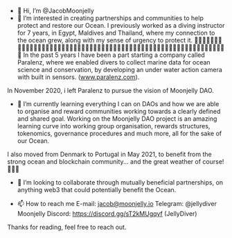 - 👋 Hi, I’m @JacobMoonjelly
- 👀 I’m interested in creating partnerships and communities to help protect and restore our Ocean.
I previously worked as a diving instructor for 7 years, in Egypt, Maldives and Thailand, where my
connection to the ocean grew, along with my sense of urgency to protect it.
🌊🌊🌊🌊🌊🌊🌊🌊🌊🌊🌊🌊🌊🌊🌊🌊🌊🌊🌊🌊🌊🌊🌊🌊🌊🌊🌊🌊🌊🌊🌊🌊🌊🌊🌊🌊🌊🌊🌊🌊🌊🌊🌊🌊🌊🌊🌊🌊🌊🌊🌊🌊🌊🌊🌊🌊🌊🌊🌊🌊
In the past 5 years I have been a part starting a company called Paralenz, where we enabled divers
to collect marine data for ocean science and conservation, by developing an under water action camera
with built in sensors. (www.paralenz.com).

In November 2020, i left Paralenz to pursue the vision of Moonjelly DAO.

- 🌱 I’m currently learning everything I can on DAOs and how we are able to organise and reward 
communities working towards a clearly defined and shared goal. Working on the Moonjelly DAO project 
is an amazing learning curve into working group organisation, rewards structures, tokenomics, governance
procedures and much more, all for the sake of our Ocean.

I also moved from Denmark to Portugal in May 2021, to benefit from the strong ocean and blockchain 
community... and the great weather of course! 🌊🏄‍♂️


- 💞️ I’m looking to collaborate through mutually beneficial partnerships, on anything web3 that could potentially benefit the Ocean.

- 📫 How to reach me 
E-mail: jacob@moonjelly.io
Telegram: @jellydiver
Moonjelly Discord: https://discord.gg/sT2kMUgqyf (JellyDiver)

Thanks for reading, feel free to reach out.


<!---
JacobMoonjelly/JacobMoonjelly is a ✨ special ✨ repository because its `README.md` (this file) appears on your GitHub profile.
You can click the Preview link to take a look at your changes.
--->
